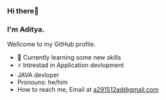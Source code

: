 ### Hi there👋
### I'm Aditya.
Wellcome to my GitHub profile.

- 🌱 Currently learning some new skills
- ⚡ Intrestad in Application devlopment
- JAVA devloper 
- Pronouns: he/him
- How to reach me, Email at a291512ad@gmail.com







<!--
**aditya01ad/aditya01ad** is a ✨ _special_ ✨ repository because its `README.md` (this file) appears on your GitHub profile.

Here are some ideas to get you started:

- 🔭 I’m currently working on ...
- 🌱 I’m currently learning some new skills
- 👯 I’m looking to collaborate on ...
- 🤔 I’m looking for help with ...
- 💬 Ask me about ...
- 📫 How to reach me: https://twitter.com/Aditya_darkSky
- 😄 Pronouns: he/him
- ⚡ Fun fact: ...
-->

